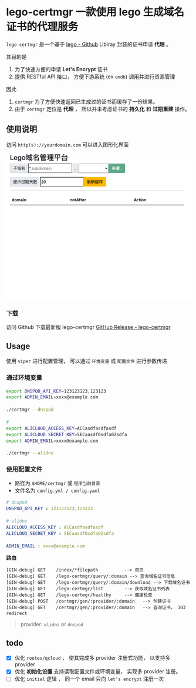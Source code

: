 # lego-certmgr 一款使用 lego 生成域名证书的代理服务

`lego-certmgr` 是一个基于 [lego - Github](https://github.com/go-acme/lego) Libiray 封装的证书申请 **代理** 。

其目的是

1. 为了快速方便的申请 **Let's Encrypt** 证书
2. 提供 RESTful API 接口， 方便下游系统 (ex `cmdb`) 调用并进行资源管理

因此

1. `certmgr` 为了方便快速返回已生成过的证书而缓存了一份结果。
2. 由于 `certmgr` 定位是 **代理** ， 所以并未考虑证书的 **持久化** 和 **过期重建** 操作。 

## 使用说明

访问 `http(s)://yourdomain.com` 可以进入图形化界面

![index.png](./docs/img/index.png)

### 下载 

访问 Github 下载最新版 lego-certmgr [GitHub Release - lego-certmgr](https://github.com/tangx/srv-lego-certmgr/releases/latest)


## Usage

使用 `viper` 进行配置管理， 可以通过 `环境变量` 或 `配置文件` 进行参数传递

### 通过环境变量

```bash
export DNSPOD_API_KEY=123123123,123123
export ADMIN_EMAIL=xxxx@example.com

./certmgr --dnspod

# 
export ALICLOUD_ACCESS_KEY=ACCasdfasdfasdf
export ALICLOUD_SECRET_KEY=SECaasdf0sdfa02sdfa
export ADMIN_EMAIL=xxxx@example.com

./certmgr --alidns

```

### 使用配置文件

+ 路径为 `$HOME/certmgr` 或 `程序当前目录`
+ 文件名为 `config.yml / config.yaml`

```yaml
# dnspod
DNSPOD_API_KEY : 123123123,123123

# alidns
ALICLOUD_ACCESS_KEY : ACCasdfasdfasdf
ALICLOUD_SECRET_KEY : SECaasdf0sdfa02sdfa

ADMIN_EMAIL : xxxx@example.com
```

**路由**

```
[GIN-debug] GET    /index/*filepath          --> 首页
[GIN-debug] GET    /lego-certmgr/query/:domain --> 查询域名证书信息
[GIN-debug] GET    /lego-certmgr/query/:domain/download --> 下载域名证书
[GIN-debug] GET    /lego-certmgr/list        --> 获取域名证书列表
[GIN-debug] GET    /lego-certmgr/healthy     --> 健康检查
[GIN-debug] POST   /certmgr/gen/:provider/:domain   --> 创建证书
[GIN-debug] GET    /certmgr/gen/:provider/:domain   --> 查询证书， 303 redirect
```

> provider: `alidns` or `dnspod`

## todo

+ [x] 优化 `routes/qcloud` ， 使其完成多 provider 注册式功能， 以支持多 provider
+ [x] 优化 **初始化设置** 支持读取配置文件或环境变量， 实现多 provider 注册。 
+ [ ] 优化 `initial` 逻辑 ， 同一个 email 只向 `let's encrypt` 注册一次
